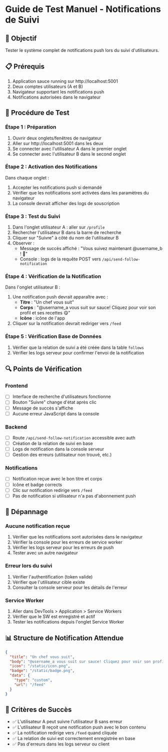 # Guide de Test Manuel - Notifications de Suivi

## 🎯 Objectif
Tester le système complet de notifications push lors du suivi d'utilisateurs.

## 📋 Prérequis
1. Application sauce running sur http://localhost:5001
2. Deux comptes utilisateurs (A et B)
3. Navigateur supportant les notifications push
4. Notifications autorisées dans le navigateur

## 🧪 Procédure de Test

### Étape 1 : Préparation
1. Ouvrir deux onglets/fenêtres de navigateur
2. Aller sur http://localhost:5001 dans les deux
3. Se connecter avec l'utilisateur A dans le premier onglet
4. Se connecter avec l'utilisateur B dans le second onglet

### Étape 2 : Activation des Notifications
Dans chaque onglet :
1. Accepter les notifications push si demandé
2. Vérifier que les notifications sont activées dans les paramètres du navigateur
3. La console devrait afficher des logs de souscription

### Étape 3 : Test du Suivi
1. Dans l'onglet utilisateur A : aller sur `/profile`
2. Rechercher l'utilisateur B dans la barre de recherche
3. Cliquer sur "Suivre" à côté du nom de l'utilisateur B
4. Observer :
   - Message de succès affiché : "Vous suivez maintenant @username_b ! 🎉"
   - Console : logs de la requête POST vers `/api/send-follow-notification`

### Étape 4 : Vérification de la Notification
Dans l'onglet utilisateur B :
1. Une notification push devrait apparaître avec :
   - **Titre** : "Un chef vous suit"
   - **Corps** : "@username_a vous suit sur sauce! Cliquez pour voir son profil et ses recettes 😋"
   - **Icône** : icône de l'app
2. Cliquer sur la notification devrait rediriger vers `/feed`

### Étape 5 : Vérification Base de Données
1. Vérifier que la relation de suivi a été créée dans la table `follows`
2. Vérifier les logs serveur pour confirmer l'envoi de la notification

## 🔍 Points de Vérification

### Frontend
- [ ] Interface de recherche d'utilisateurs fonctionne
- [ ] Bouton "Suivre" change d'état après clic
- [ ] Message de succès s'affiche
- [ ] Aucune erreur JavaScript dans la console

### Backend  
- [ ] Route `/api/send-follow-notification` accessible avec auth
- [ ] Création de la relation de suivi en base
- [ ] Logs de notification dans la console serveur
- [ ] Gestion des erreurs (utilisateur non trouvé, etc.)

### Notifications
- [ ] Notification reçue avec le bon titre et corps
- [ ] Icône et badge corrects
- [ ] Clic sur notification redirige vers `/feed`
- [ ] Pas de notification si utilisateur n'a pas d'abonnement push

## 🚨 Dépannage

### Aucune notification reçue
1. Vérifier que les notifications sont autorisées dans le navigateur
2. Vérifier la console pour les erreurs de service worker
3. Vérifier les logs serveur pour les erreurs de push
4. Tester avec un autre navigateur

### Erreur lors du suivi
1. Vérifier l'authentification (token valide)
2. Vérifier que l'utilisateur cible existe
3. Consulter la console serveur pour les détails de l'erreur

### Service Worker
1. Aller dans DevTools > Application > Service Workers
2. Vérifier que le SW est enregistré et actif
3. Tester les notifications depuis l'onglet Service Worker

## 📊 Structure de Notification Attendue
```json
{
  "title": "Un chef vous suit",
  "body": "@username_a vous suit sur sauce! Cliquez pour voir son profil et ses recettes 😋",
  "icon": "/static/icon.png",
  "badge": "/static/badge.png",
  "data": {
    "type": "custom",
    "url": "/feed"
  }
}
```

## 🎉 Critères de Succès
- ✅ L'utilisateur A peut suivre l'utilisateur B sans erreur
- ✅ L'utilisateur B reçoit une notification push avec le bon contenu
- ✅ La notification redirige vers `/feed` quand cliquée
- ✅ La relation de suivi est correctement enregistrée en base
- ✅ Pas d'erreurs dans les logs serveur ou client
